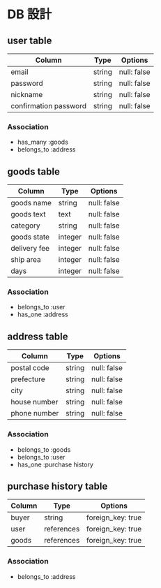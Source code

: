 # DB 設計

## user table

| Column             | Type                | Options                 |
|--------------------|---------------------|-------------------------|
| email              | string              | null: false             |
| password           | string              | null: false             |
| nickname           | string              | null: false             |
| confirmation password           | string              | null: false             |


### Association

* has_many :goods
* belongs_to :address

## goods table

| Column                              | Type       | Options           |
|-------------------------------------|------------|-------------------|
| goods name                          | string     | null: false       |
| goods text                          | text       | null: false       |
| category                            | string     | null: false       |
| goods state                         | integer    | null: false       |
| delivery fee                        | integer    | null: false       |
| ship area                           | integer    | null: false       |
| days                                | integer    | null: false       |


### Association

- belongs_to :user
- has_one :address

## address table

| Column      | Type       | Options           |
|-------------|------------|-------------------|
| postal code | string     | null: false       |
| prefecture  | string     | null: false       |
| city        | string     | null: false       |
| house number| string     | null: false       |
| phone number| string     | null: false       |

### Association

- belongs_to :goods
- belongs_to :user
- has_one :purchase history

## purchase history table

| Column      | Type       | Options           |
|-------------|------------|-------------------|
| buyer       |  string    | foreign_key: true |
| user        | references | foreign_key: true |
| goods       | references | foreign_key: true |

### Association

- belongs_to :address